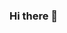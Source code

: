 ### Hi there 👋

<!--
**kslkg/kslkg** is a ✨ _special_ ✨ repository because its `README.md` (this file) appears on your GitHub profile.
[![Solved.ac프로필](http://mazassumnida.wtf/api/v2/generate_badge?boj=wke1wke1)](https://solved.ac/kslkg)
Here are some ideas to get you started:

- 🔭 I’m currently working on ...
- 🌱 I’m currently learning ...
- 👯 I’m looking to collaborate on ...
- 🤔 I’m looking for help with ...
- 💬 Ask me about ...
- 📫 How to reach me: ...
- 😄 Pronouns: ...
- ⚡ Fun fact: ...
-->
